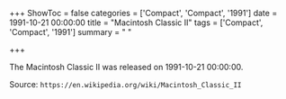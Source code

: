 +++
ShowToc = false
categories = ['Compact', 'Compact', '1991']
date = 1991-10-21 00:00:00
title = "Macintosh Classic II"
tags = ['Compact', 'Compact', '1991']
summary = " "

+++

The Macintosh Classic II was released on 1991-10-21 00:00:00.

Source: `https://en.wikipedia.org/wiki/Macintosh_Classic_II`


